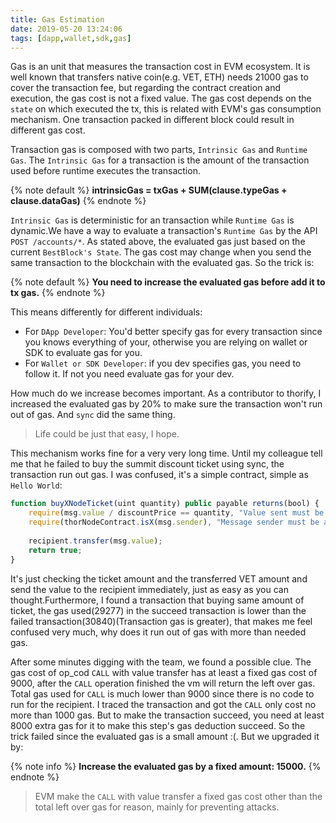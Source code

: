 ```yaml
---
title: Gas Estimation
date: 2019-05-20 13:24:06
tags: [dapp,wallet,sdk,gas]
---
```


Gas is an unit that measures the transaction cost in EVM ecosystem. It is well known that transfers native coin(e.g. VET, ETH) needs 21000 gas to cover the transaction fee, but regarding the contract creation and execution, the gas cost is not a fixed value. The gas cost depends on the `state` on which executed the tx, this is related with EVM's gas consumption mechanism. One transaction packed in different block could result in different gas cost.

Transaction gas is composed with two parts, `Intrinsic Gas` and `Runtime Gas`. The `Intrinsic Gas` for a transaction is the amount of the transaction used before runtime executes the transaction. 

{% note default %}
**intrinsicGas = txGas + SUM(clause.typeGas + clause.dataGas)**
{% endnote %}

`Intrinsic Gas` is deterministic for an transaction while `Runtime Gas` is dynamic.We have a way to evaluate a transaction's `Runtime Gas` by the API `POST /accounts/*`. As stated above, the evaluated gas just based on the current `BestBlock's State`. The gas cost may change when you send the same transaction to the blockchain with the evaluated gas. So the trick is:

{% note default %}
**You need to increase the evaluated gas before add it to tx gas.**
{% endnote %}

<!-- more -->

This means differently for different individuals:

+ For `DApp Developer`: You'd better specify gas for every transaction since you knows everything of your, otherwise you are relying on wallet or SDK to evaluate gas for you.
+ For `Wallet or SDK Developer`: if you dev specifies gas, you need to follow it. If not you need evaluate gas for your dev.

How much do we increase becomes important. As a contributor to thorify, I increased the evaluated gas by 20% to make sure the transaction won't run out of gas. And `sync` did the same thing.

> Life could be just that easy, I hope.

This mechanism works fine for a very very long time. Until my colleague tell me that he failed to buy the summit discount ticket using sync, the transaction run out gas. I was confused, it's a simple contract, simple as `Hello World`:

``` javascript
function buyXNodeTicket(uint quantity) public payable returns(bool) {
    require(msg.value / discountPrice == quantity, "Value sent must be a form of the discounted price");
    require(thorNodeContract.isX(msg.sender), "Message sender must be a X node");
    
    recipient.transfer(msg.value);
    return true;
}
```

It's just checking the ticket amount and the transferred VET amount and send the value to the recipient immediately, just as easy as you can thought.Furthermore, I found a transaction that buying same amount of ticket, the gas used(29277) in the succeed transaction is lower than the failed transaction(30840)(Transaction gas is greater), that makes me feel confused very much, why does it run out of gas with more than needed gas.

After some minutes digging with the team, we found a possible clue. The gas cost of op_cod `CALL` with value transfer has at least a fixed gas cost of 9000, after the `CALL` operation finished the vm will return the left over gas. Total gas used for `CALL` is much lower than 9000 since there is no code to run for the recipient. I traced the transaction and got the `CALL` only cost no more than 1000 gas. But to make the transaction succeed, you need at least 8000 extra gas for it to make this step's gas deduction succeed. So the trick failed since the evaluated gas is a small amount :(. But we upgraded it by:

{% note info %}
**Increase the evaluated gas by a fixed amount: 15000.**
{% endnote %}

> EVM make the `CALL` with value transfer a fixed gas cost other than the total left over gas for reason, mainly for preventing attacks.
